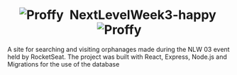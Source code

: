 # <h1 align="center"><img src="https://github.com/FelipePDS/NextLevelWeek3-happy/blob/master/mobile/src/image/map-marker.png" alt="Proffy"/> &nbsp;NextLevelWeek3-happy&nbsp; <img src="https://github.com/FelipePDS/NextLevelWeek3-happy/blob/master/mobile/src/image/map-marker.png" alt="Proffy"/></h1>

<p>A site for searching and visiting orphanages made during the NLW 03 event held by RocketSeat. The project was built with React, Express, Node.js and Migrations for the use of the database</p>
